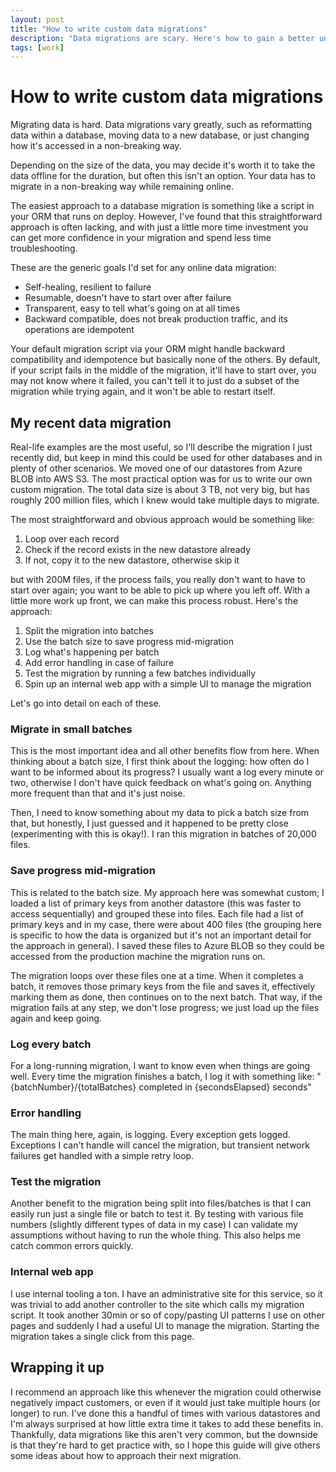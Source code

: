 ```yaml
---
layout: post
title: "How to write custom data migrations"
description: "Data migrations are scary. Here's how to gain a better understanding of your data and how to migrate it safely."
tags: [work]
---
```


# How to write custom data migrations

Migrating data is hard. Data migrations vary greatly, such as reformatting data within a database, moving data to a new database, or just changing how it's accessed in a non-breaking way.

Depending on the size of the data, you may decide it's worth it to take the data offline for the duration, but often this isn't an option. Your data has to migrate in a non-breaking way while remaining online.

The easiest approach to a database migration is something like a script in your ORM that runs on deploy. However, I've found that this straightforward approach is often lacking, and with just a little more time investment you can get more confidence in your migration and spend less time troubleshooting.

These are the generic goals I'd set for any online data migration:

* Self-healing, resilient to failure
* Resumable, doesn't have to start over after failure
* Transparent, easy to tell what's going on at all times
* Backward compatible, does not break production traffic, and its operations are idempotent

Your default migration script via your ORM might handle backward compatibility and idempotence but basically none of the others. By default, if your script fails in the middle of the migration, it'll have to start over, you may not know where it failed, you can't tell it to just do a subset of the migration while trying again, and it won't be able to restart itself.

## My recent data migration

Real-life examples are the most useful, so I'll describe the migration I just recently did, but keep in mind this could be used for other databases and in plenty of other scenarios. We moved one of our datastores from Azure BLOB into AWS S3. The most practical option was for us to write our own custom migration. The total data size is about 3 TB, not very big, but has roughly 200 million files, which I knew would take multiple days to migrate.

The most straightforward and obvious approach would be something like:

1. Loop over each record
2. Check if the record exists in the new datastore already
3. If not, copy it to the new datastore, otherwise skip it

but with 200M files, if the process fails, you really don't want to have to start over again; you want to be able to pick up where you left off. With a little more work up front, we can make this process robust. Here's the approach:

1. Split the migration into batches
2. Use the batch size to save progress mid-migration
3. Log what's happening per batch
4. Add error handling in case of failure
5. Test the migration by running a few batches individually
6. Spin up an internal web app with a simple UI to manage the migration

Let's go into detail on each of these.

### Migrate in small batches

This is the most important idea and all other benefits flow from here. When thinking about a batch size, I first think about the logging: how often do I want to be informed about its progress? I usually want a log every minute or two, otherwise I don't have quick feedback on what's going on. Anything more frequent than that and it's just noise.

Then, I need to know something about my data to pick a batch size from that, but honestly, I just guessed and it happened to be pretty close (experimenting with this is okay!). I ran this migration in batches of 20,000 files.

### Save progress mid-migration

This is related to the batch size. My approach here was somewhat custom; I loaded a list of primary keys from another datastore (this was faster to access sequentially) and grouped these into files. Each file had a list of primary keys and in my case, there were about 400 files (the grouping here is specific to how the data is organized but it's not an important detail for the approach in general). I saved these files to Azure BLOB so they could be accessed from the production machine the migration runs on.

The migration loops over these files one at a time. When it completes a batch, it removes those primary keys from the file and saves it, effectively marking them as done, then continues on to the next batch. That way, if the migration fails at any step, we don't lose progress; we just load up the files again and keep going.

### Log every batch

For a long-running migration, I want to know even when things are going well. Every time the migration finishes a batch, I log it with something like:
"{batchNumber}/{totalBatches} completed in {secondsElapsed} seconds"

### Error handling

The main thing here, again, is logging. Every exception gets logged. Exceptions I can't handle will cancel the migration, but transient network failures get handled with a simple retry loop.

### Test the migration

Another benefit to the migration being split into files/batches is that I can easily run just a single file or batch to test it. By testing with various file numbers (slightly different types of data in my case) I can validate my assumptions without having to run the whole thing. This also helps me catch common errors quickly.

### Internal web app

I use internal tooling a ton. I have an administrative site for this service, so it was trivial to add another controller to the site which calls my migration script. It took another 30min or so of copy/pasting UI patterns I use on other pages and suddenly I had a useful UI to manage the migration. Starting the migration takes a single click from this page.

## Wrapping it up

I recommend an approach like this whenever the migration could otherwise negatively impact customers, or even if it would just take multiple hours (or longer) to run. I've done this a handful of times with various datastores and I'm always surprised at how little extra time it takes to add these benefits in. Thankfully, data migrations like this aren't very common, but the downside is that they're hard to get practice with, so I hope this guide will give others some ideas about how to approach their next migration.
